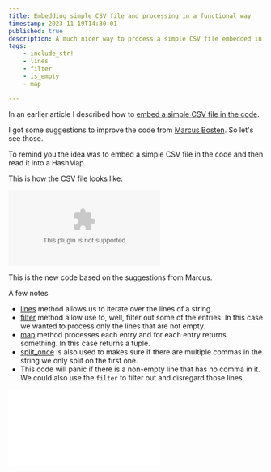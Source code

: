 ```yaml
---
title: Embedding simple CSV file and processing in a functional way
timestamp: 2023-11-19T14:30:01
published: true
description: A much nicer way to process a simple CSV file embedded in the code.
tags:
    - include_str!
    - lines
    - filter
    - is_empty
    - map

---
```


In an earlier article I described how to [embed a simple CSV file in the code](/embedding-simple-csv-file).

I got some suggestions to improve the code from [Marcus Bosten](https://www.linkedin.com/in/marcus-bosten-ba51a26a/). So let's see those.

To remind you the idea was to embed a simple CSV file in the code and then read it into a HashMap.

This is how the CSV file looks like:

![](examples/embedded-simple-csv-file-functional/data/languages.csv)

This is the new code based on the suggestions from Marcus.

A few notes

* [lines](https://doc.rust-lang.org/std/primitive.str.html#method.lines) method allows us to iterate over the lines of a string.
* [filter](https://doc.rust-lang.org/std/iter/trait.Iterator.html#method.filter) method allow use to, well, filter out some of the entries. In this case we wanted to process only the lines that are not empty.
* [map](https://doc.rust-lang.org/std/iter/trait.Iterator.html#method.map) method processes each entry and for each entry returns something. In this case returns a tuple.
* [split_once](https://doc.rust-lang.org/std/primitive.str.html#method.split_once) is also used to makes sure if there are multiple commas in the string we only split on the first one.
* This code will panic if there is a non-empty line that has no comma in it. We could also use the `filter` to filter out and disregard those lines.

![](examples/embedded-simple-csv-file-functional/src/main.rs)


